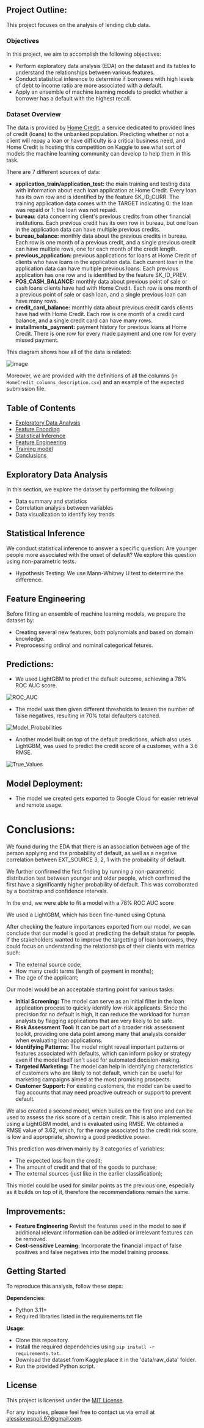 ## Project Outline:

This project focuses on the analysis of lending club  data.

### Objectives

In this project, we aim to accomplish the following objectives:

- Perform exploratory data analysis (EDA) on the dataset and its tables to understand the relationships between various features.
- Conduct statistical inference to determine if borrowers with high levels of debt to income ratio are more associated with a default.
- Apply an ensemble of machine learning models to predict whether a borrower has a default with the highest recall.

### Dataset Overview

The data is provided by [Home Credit](http://www.homecredit.net/about-us.aspx), a service dedicated to provided lines of credit (loans) to the unbanked population. Predicting whether or not a client will repay a loan or have difficulty is a critical business need, and Home Credit is hosting this competition on Kaggle to see what sort of models the machine learning community can develop to help them in this task.

There are 7 different sources of data:

- **application_train/application_test:** the main training and testing data with information about each loan application at Home Credit. Every loan has its own row and is identified by the feature SK_ID_CURR. The training application data comes with the TARGET indicating 0: the loan was repaid or 1: the loan was not repaid.
- **bureau:** data concerning client's previous credits from other financial institutions. Each previous credit has its own row in bureau, but one loan in the application data can have multiple previous credits.
- **bureau_balance:** monthly data about the previous credits in bureau. Each row is one month of a previous credit, and a single previous credit can have multiple rows, one for each month of the credit length.
- **previous_application:** previous applications for loans at Home Credit of clients who have loans in the application data. Each current loan in the application data can have multiple previous loans. Each previous application has one row and is identified by the feature SK_ID_PREV.
- **POS_CASH_BALANCE:** monthly data about previous point of sale or cash loans clients have had with Home Credit. Each row is one month of a previous point of sale or cash loan, and a single previous loan can have many rows.
- **credit_card_balance:** monthly data about previous credit cards clients have had with Home Credit. Each row is one month of a credit card balance, and a single credit card can have many rows.
- **installments_payment:** payment history for previous loans at Home Credit. There is one row for every made payment and one row for every missed payment.

This diagram shows how all of the data is related:


![image](https://storage.googleapis.com/kaggle-media/competitions/home-credit/home_credit.png)

Moreover, we are provided with the definitions of all the columns (in `HomeCredit_columns_description.csv`) and an example of the expected submission file. 


## Table of Contents

- [Exploratory Data Analysis](#Exploratory-Data-Analysis)
- [Feature Encoding](#Featuer-Encoding)
- [Statistical Inference](#Statistical-Inference)
- [Feature Engineering](#Featuer-Engineering)
- [Training model](#Training-Model)
- [Conclusions](#conclusions)

## Exploratory Data Analysis

In this section, we explore the dataset by performing the following:

- Data summary and statistics
- Correlation analysis between variables
- Data visualization to identify key trends

## Statistical Inference

We conduct statistical inference to answer a specific question: Are younger people more associated with the onset of default? We explore this question using non-parametric tests.

- Hypothesis Testing: We use Mann-Whitney U test to determine the difference.

## Feature Engineering

Before fitting an ensemble of machine learning models, we prepare the dataset by:

- Creating several new features, both polynomials and based on domain knowledge.
- Preprocessing ordinal and nominal categorical fetures.

## Predictions:

- We used LightGBM to predict the default outcome, achieving a 78% ROC AUC score.

![ROC_AUC](images\roc_auc.png)

- The model was then given different thresholds to lessen the number of false negatives, resulting in 70% total defaulters catched.

![Model_Probabilities](images\model_threshold.png)

- Another model built on top of the default predictions, which also uses LightGBM, was used to predict the credit score of a customer, with a 3.6 RMSE.

![True_Values](images\regression_credit_score.png)

## Model Deployment:

- The model we created gets exported to Google Cloud for easier retrieval and remote usage.

# Conclusions:

We found during the EDA that there is an association between age of the person applying and the probability of default, as well as a negative correlation between EXT_SOURCE 3, 2, 1 with the probability of default.

We further confirmed the first finding by running a non-parametric distribution test between younger and older people, which confirmed the first have a significantly higher probability of default. This was corroborated by a bootstrap and confidence intervals.

In the end, we were able to fit a model with a 78% ROC AUC score 

We used a LightGBM, which has been fine-tuned using Optuna. 

After checking the feature importances exported from our model, we can conclude that our model is good at predicting the default status for people. If the stakeholders wanted to improve the targetting of loan borrowers, they could focus on understanding the relationships of their clients with metrics such:

- The external source code;
- How many credit terms (length of payment in months);
- The age of the applicant;

Our model would be an acceptable starting point for various tasks:

- **Initial Screening:** The model can serve as an initial filter in the loan application process to quickly identify low-risk applicants. Since the precision for no default is high, it can reduce the workload for human analysts by flagging applications that are very likely to be safe.
- **Risk Assessment Tool:** It can be part of a broader risk assessment toolkit, providing one data point among many that analysts consider when evaluating loan applications.
- **Identifying Patterns:** The model might reveal important patterns or features associated with defaults, which can inform policy or strategy even if the model itself isn't used for automated decision-making.
- **Targeted Marketing:** The model can help in identifying characteristics of customers who are likely to not default, which can be useful for marketing campaigns aimed at the most promising prospects.
- **Customer Support:** For existing customers, the model can be used to flag accounts that may need proactive outreach or support to prevent default.

We also created a second model, which builds on the first one and can be used to assess the risk score of a certain credit. This is also implemented using a LightGBM model, and is evaluated using RMSE. We obtained a RMSE value of 3.62, which, for the range associated to the credit risk score, is low and appropriate, showing a good predictive power.

This prediction was driven mainly by 3 categories of variables:

- The expected loss from the credit;
- The amount of credit and that of the goods to purchase;
- The external sources (just like in the earlier classification);

This model could be used for similar points as the previous one, especially as it builds on top of it, therefore the recommendations remain the same.

## Improvements:

- **Feature Engineering** Revisit the features used in the model to see if additional relevant information can be added or irrelevant features can be removed.
- **Cost-sensitive Learning:** Incorporate the financial impact of false positives and false negatives into the model training process.

## Getting Started

To reproduce this analysis, follow these steps:

**Dependencies**:
- Python 3.11+  
- Required libraries listed in the requirements.txt file

**Usage**:
- Clone this repository.
- Install the required dependencies using `pip install -r requirements.txt`.
- Download the dataset from Kaggle place it in the 'data/raw_data' folder.
- Run the provided Python script.

## License

This project is licensed under the [MIT License](LICENSE).

For any inquiries, please feel free to contact us via email at [alessionespoli.97@gmail.com](mailto:alessionespoli.97@gmail.com).
